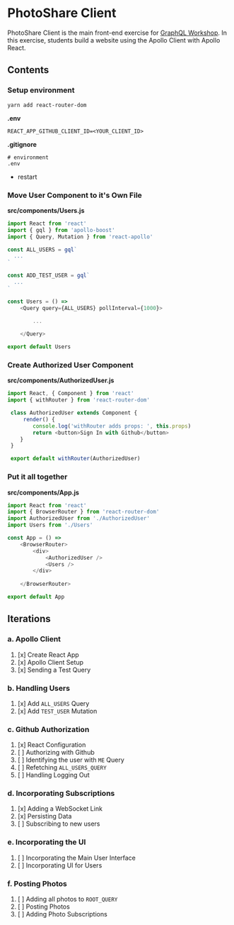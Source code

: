PhotoShare Client
===============
PhotoShare Client is the main front-end  exercise for [GraphQL Workshop](https://www.graphqlworkshop.com). In this exercise, students build a website using the Apollo Client with Apollo React.

Contents
---------------

### Setup environment

`yarn add react-router-dom`

__.env__
```
REACT_APP_GITHUB_CLIENT_ID=<YOUR_CLIENT_ID>
```

__.gitignore__
```
# environment
.env
```

* restart

### Move User Component to it's Own File

__src/components/Users.js__
```javascript
import React from 'react'
import { gql } from 'apollo-boost'
import { Query, Mutation } from 'react-apollo'

const ALL_USERS = gql` 
  ... 
`

const ADD_TEST_USER = gql`
  ...
`

const Users = () =>
    <Query query={ALL_USERS} pollInterval={1000}>
        
        ...

    </Query>

export default Users
```

### Create Authorized User Component

__src/components/AuthorizedUser.js__
```javascript
import React, { Component } from 'react'
import { withRouter } from 'react-router-dom'

 class AuthorizedUser extends Component {
     render() {
        console.log('withRouter adds props: ', this.props)
        return <button>Sign In with Github</button>
    }
 }

 export default withRouter(AuthorizedUser) 
```

### Put it all together

__src/components/App.js__
```javascript
import React from 'react'
import { BrowserRouter } from 'react-router-dom'
import AuthorizedUser from './AuthorizedUser'
import Users from './Users'

const App = () =>
    <BrowserRouter>
        <div>
            <AuthorizedUser />
            <Users />
        </div>
       
    </BrowserRouter>

export default App
```

Iterations
---------------

### a. Apollo Client

1. [x] Create React App
2. [x] Apollo Client Setup
3. [x] Sending a Test Query

### b. Handling Users

1. [x] Add `ALL_USERS` Query
2. [x] Add `TEST_USER` Mutation

### c. Github Authorization

1. [x] React Configuration
2. [ ] Authorizing with Github
3. [ ] Identifying the user with `ME` Query
4. [ ] Refetching `ALL_USERS_QUERY`
5. [ ] Handling Logging Out

### d. Incorporating Subscriptions

1. [x] Adding a WebSocket Link
2. [x] Persisting Data
3. [ ] Subscribing to new users

### e. Incorporating the UI

1. [ ] Incorporating the Main User Interface
2. [ ] Incorporating UI for Users

### f. Posting Photos

1. [ ] Adding all photos to `ROOT_QUERY`
2. [ ] Posting Photos
3. [ ] Adding Photo Subscriptions
